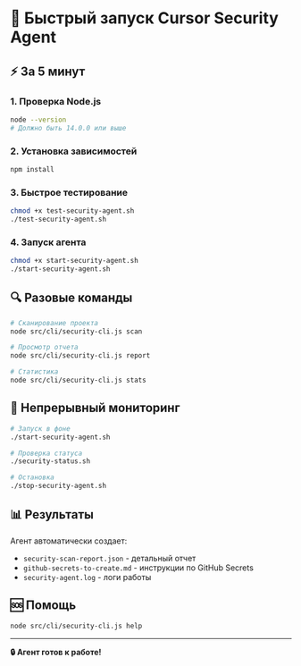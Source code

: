 # 🚀 Быстрый запуск Cursor Security Agent

## ⚡ За 5 минут

### 1. Проверка Node.js
```bash
node --version
# Должно быть 14.0.0 или выше
```

### 2. Установка зависимостей
```bash
npm install
```

### 3. Быстрое тестирование
```bash
chmod +x test-security-agent.sh
./test-security-agent.sh
```

### 4. Запуск агента
```bash
chmod +x start-security-agent.sh
./start-security-agent.sh
```

## 🔍 Разовые команды

```bash
# Сканирование проекта
node src/cli/security-cli.js scan

# Просмотр отчета
node src/cli/security-cli.js report

# Статистика
node src/cli/security-cli.js stats
```

## 🔄 Непрерывный мониторинг

```bash
# Запуск в фоне
./start-security-agent.sh

# Проверка статуса
./security-status.sh

# Остановка
./stop-security-agent.sh
```

## 📊 Результаты

Агент автоматически создает:
- `security-scan-report.json` - детальный отчет
- `github-secrets-to-create.md` - инструкции по GitHub Secrets
- `security-agent.log` - логи работы

## 🆘 Помощь

```bash
node src/cli/security-cli.js help
```

---

**🔒 Агент готов к работе!**